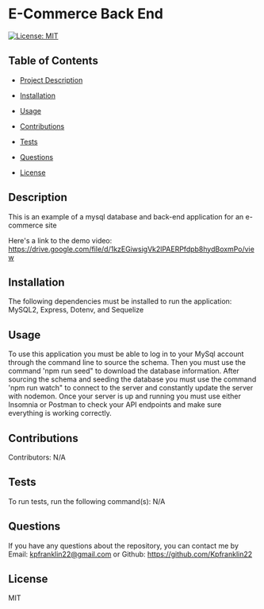 # E-Commerce Back End

[![License: MIT](https://img.shields.io/badge/License-MIT-yellow.svg)](https://opensource.org/licenses/MIT)

## Table of Contents

- [Project Description](#description)
- [Installation](#installation)
- [Usage](#usage)
- [Contributions](#contributions)
- [Tests](#tests)
- [Questions](#questions)

- [License](#license)

## Description

This is an example of a mysql database and back-end application for an e-commerce site

Here's a link to the demo video: https://drive.google.com/file/d/1kzEGiwsigVk2lPAERPfdpb8hydBoxmPo/view

## Installation

The following dependencies must be installed to run the application: MySQL2, Express, Dotenv, and Sequelize

## Usage

To use this application you must be able to log in to your MySql account through the command line to source the schema. Then you must use the command 'npm run seed" to download the database information. After sourcing the schema and seeding the database you must use the command 'npm run watch" to connect to the server and constantly update the server with nodemon. Once your server is up and running you must use either Insomnia or Postman to check your API endpoints and make sure everything is working correctly.

## Contributions

Contributors: N/A

## Tests

To run tests, run the following command(s): N/A

## Questions

If you have any questions about the repository, you can contact me by Email: kpfranklin22@gmail.com or Github: https://github.com/Kpfranklin22

## License

MIT
